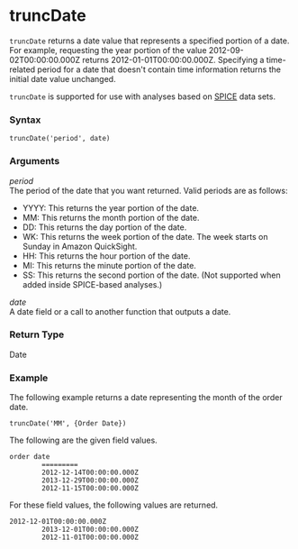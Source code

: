 # truncDate<a name="truncDate-function"></a>

`truncDate` returns a date value that represents a specified portion of a date\. For example, requesting the year portion of the value 2012\-09\-02T00:00:00\.000Z returns 2012\-01\-01T00:00:00\.000Z\. Specifying a time\-related period for a date that doesn't contain time information returns the initial date value unchanged\.

`truncDate` is supported for use with analyses based on [SPICE](welcome.md#spice) data sets\.

### Syntax<a name="truncDate-function-syntax"></a>

```
truncDate('period', date)
```

### Arguments<a name="truncDate-function-arguments"></a>

 *period*   
The period of the date that you want returned\. Valid periods are as follows:  
+ YYYY: This returns the year portion of the date\.
+ MM: This returns the month portion of the date\.
+ DD: This returns the day portion of the date\.
+ WK: This returns the week portion of the date\. The week starts on Sunday in Amazon QuickSight\.
+ HH: This returns the hour portion of the date\.
+ MI: This returns the minute portion of the date\.
+ SS: This returns the second portion of the date\. \(Not supported when added inside SPICE\-based analyses\.\)

 *date*   
A date field or a call to another function that outputs a date\.

### Return Type<a name="truncDate-function-return-type"></a>

Date

### Example<a name="truncDate-function-example"></a>

The following example returns a date representing the month of the order date\.

```
truncDate('MM', {Order Date})
```

The following are the given field values\.

```
order date      
        =========
        2012-12-14T00:00:00.000Z  
        2013-12-29T00:00:00.000Z
        2012-11-15T00:00:00.000Z
```

For these field values, the following values are returned\.

```
2012-12-01T00:00:00.000Z
        2013-12-01T00:00:00.000Z
        2012-11-01T00:00:00.000Z
```